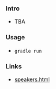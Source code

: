
### Intro

* TBA

### Usage

* `gradle run`

### Links

* [speakers.html](https://cdn.rawgit.com/codetojoy/Event_Resources/ae4180a3/viz/UniqueSpeakers/speakers.html)
